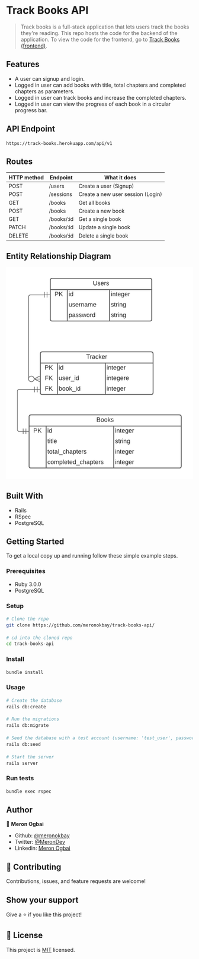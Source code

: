 # Track Books API

> Track books is a full-stack application that lets users track the books they're reading. This repo hosts the code for the backend of the application. To view the code for the frontend, go to [Track Books (frontend)](https://github.com/meronokbay/track-books/).

## Features

- A user can signup and login.
- Logged in user can add books with title, total chapters and completed chapters as parameters.
- Logged in user can track books and increase the completed chapters.
- Logged in user can view the progress of each book in a circular progress bar.

## API Endpoint

```
https://track-books.herokuapp.com/api/v1
```

## Routes

| HTTP method | Endpoint   | What it does                      |
| ----------- | ---------  | --------------------------------- |
| POST        | /users     | Create a user (Signup)            |
| POST        | /sessions  | Create a new user session (Login) |
| GET         | /books     | Get all books                     |
| POST        | /books     | Create a new book                 |
| GET         | /books/:id | Get a single book                 |
| PATCH       | /books/:id | Update a single book              |
| DELETE      | /books/:id | Delete a single book              |

## Entity Relationship Diagram

![ERD](./docs/ERD.png)

## Built With

- Rails
- RSpec
- PostgreSQL

## Getting Started

To get a local copy up and running follow these simple example steps.

### Prerequisites

- Ruby 3.0.0
- PostgreSQL

### Setup

```bash
# Clone the repo
git clone https://github.com/meronokbay/track-books-api/

# cd into the cloned repo
cd track-books-api
```

### Install

```bash
bundle install
```

### Usage

```bash
# Create the database
rails db:create

# Run the migrations
rails db:migrate

# Seed the database with a test account (username: 'test_user', password: '123456)
rails db:seed

# Start the server
rails server
```

### Run tests

```bash
bundle exec rspec
```

## Author

👤 **Meron Ogbai**

- Github: [@meronokbay](https://github.com/meronokbay)
- Twitter: [@MeronDev](https://twitter.com/MeronDev)
- Linkedin: [Meron Ogbai](https://linkedin.com/in/meron-ogbai/)

## 🤝 Contributing

Contributions, issues, and feature requests are welcome!

## Show your support

Give a ⭐️ if you like this project!

## 📝 License

This project is [MIT](./LICENSE) licensed.
